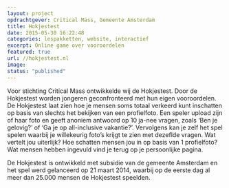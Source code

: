 ```yaml
---
layout: project
opdrachtgever: Critical Mass, Gemeente Amsterdam
title: Hokjestest
date: 2015-05-30 16:22:48
categories: lespakketten, website, interactief
excerpt: Online game over vooroordelen
featured: true
url: //hokjestest.nl
image:
status: "published"
---
```

Voor stichting Critical Mass ontwikkelde wij de Hokjestest. Door de Hokjestest worden jongeren geconfronteerd met hun eigen vooroordelen. De Hokjestest laat zien hoe je mensen soms totaal verkeerd kunt inschatten op basis van slechts het bekijken van een profielfoto. Een speler upload zijn of haar foto en geeft anoniem antwoord op 10 ja-nee vragen, zoals ‘Ben je gelovig?’ of ‘Ga je op all-inclusive vakantie?’. Vervolgens kan je zelf het spel spelen waarbij je willekeurig foto’s krijgt te zien met dezeflde vragen. Wat vertelt jou uiterlijk? Hoe schatten mensen jou in op basis van 1 profielfoto? Wat mensen hebben ingevuld vind je terug op je persoonlijke pagina.

De Hokjestest is ontwikkeld met subsidie van de gemeente Amsterdam en het spel werd gelanceerd op 21 maart 2014, waarbij op de eerste dag al meer dan 25.000 mensen de Hokjestest speelden.
